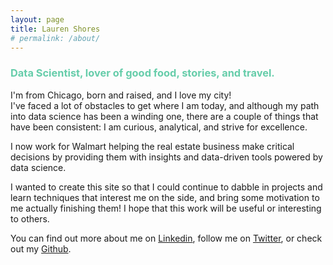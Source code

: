 ```yaml
---
layout: page
title: Lauren Shores
# permalink: /about/
---
```


### <span style="color:#66CDAA">Data Scientist, lover of good food, stories, and travel.</span>     

I'm from Chicago, born and raised, and I love my city!  
I've faced a lot of obstacles to get where I am today, and although my path into data science 
has been a winding one, there are a couple of things that have been consistent: I am curious, analytical, and strive for excellence.

I now work for Walmart helping the real estate business make critical decisions by providing them with insights and data-driven tools powered by data science.

I wanted to create this site so that I could continue to dabble in projects and learn techniques that interest me on the side, and bring some motivation to me actually finishing them! I hope that
this work will be useful or interesting to others.

You can find out more about me on [Linkedin][linkedin], follow me on [Twitter][twitter],
or check out my [Github][github].

[linkedin]: https://linkedin.com/in/lauren-shores-2972a212
[twitter]: https://twitter.com/ShoresLj
[github]: https://github.com/ljshores